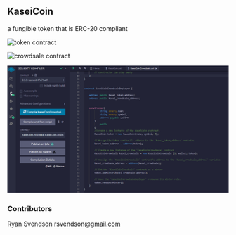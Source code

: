 ## KaseiCoin 

a fungible token that is ERC-20 compliant

![token contract](/Starter_Code/KaseiCoin_Token_Contract1.png)

![crowdsale contract](module_22/Starter_Code/crowdsale_Contract_compilation2.png)

![deployer](/deployer_Compiled3.png)


### Contributors
Ryan Svendson
rsvendson@gmail.com